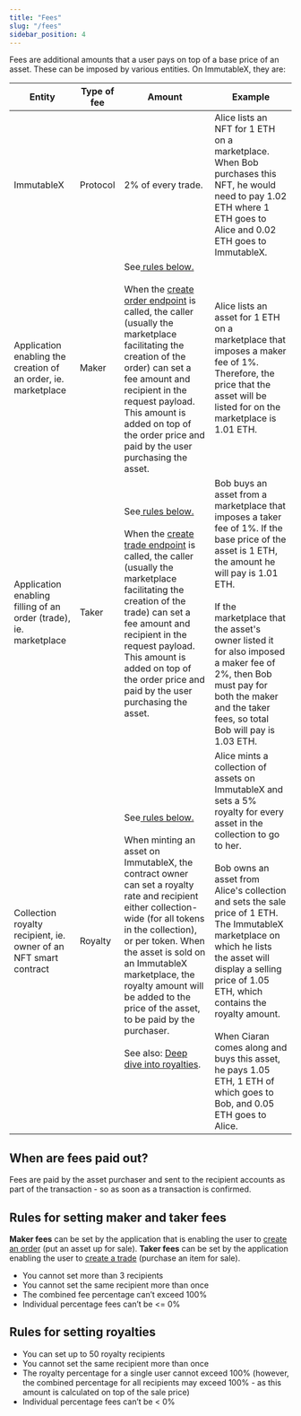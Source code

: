 ```yaml
---
title: "Fees"
slug: "/fees"
sidebar_position: 4
---
```


Fees are additional amounts that a user pays on top of a base price of an asset. These can be imposed by various entities. On ImmutableX, they are:

| Entity                                                            | Type of fee | Amount                                                                                                                                                                                                                                                                                                                                                                                                                                                                   | Example                                                                                                                                                                                                                                                                                                                                                                                                                                                                                                 |
| ----------------------------------------------------------------- | ----------- | ------------------------------------------------------------------------------------------------------------------------------------------------------------------------------------------------------------------------------------------------------------------------------------------------------------------------------------------------------------------------------------------------------------------------------------------------------------------------ | ------------------------------------------------------------------------------------------------------------------------------------------------------------------------------------------------------------------------------------------------------------------------------------------------------------------------------------------------------------------------------------------------------------------------------------------------------------------------------------------------------- |
| ImmutableX                                                        | Protocol    | 2% of every trade.                                                                                                                                                                                                                                                                                                                                                                                                                                                       | Alice lists an NFT for 1 ETH on a marketplace. When Bob purchases this NFT, he would need to pay 1.02 ETH where 1 ETH goes to Alice and 0.02 ETH goes to ImmutableX.                                                                                                                                                                                                                                                                                                                                    |
| Application enabling the creation of an order, ie. marketplace    | Maker       | See<a href="#rules-for-setting-maker-and-taker-fees"> rules below.</a><br/><br/>When the [create order endpoint](/reference#/operations/createOrder) is called, the caller (usually the marketplace facilitating the creation of the order) can set a fee amount and recipient in the request payload. This amount is added on top of the order price and paid by the user purchasing the asset.                                                                                                       | Alice lists an asset for 1 ETH on a marketplace that imposes a maker fee of 1%. Therefore, the price that the asset will be listed for on the marketplace is 1.01 ETH.                                                                                                                                                                                                                                                                                                                                  |
| Application enabling filling of an order (trade), ie. marketplace | Taker       | See<a href="#rules-for-setting-maker-and-taker-fees"> rules below.</a><br/><br/>When the [create trade endpoint](/reference#/operations/createTrade) is called, the caller (usually the marketplace facilitating the creation of the trade) can set a fee amount and recipient in the request payload. This amount is added on top of the order price and paid by the user purchasing the asset.                                                                                                       | Bob buys an asset from a marketplace that imposes a taker fee of 1%. If the base price of the asset is 1 ETH, the amount he will pay is 1.01 ETH.<br/><br/>If the marketplace that the asset's owner listed it for also imposed a maker fee of 2%, then Bob must pay for both the maker and the taker fees, so total Bob will pay is 1.03 ETH.                                                                                                                                              |
| Collection royalty recipient, ie. owner of an NFT smart contract  | Royalty     | See<a href="#rules-for-setting-royalties"> rules below.</a><br/><br/>When minting an asset on ImmutableX, the contract owner can set a royalty rate and recipient either collection-wide (for all tokens in the collection), or per token. When the asset is sold on an ImmutableX marketplace, the royalty amount will be added to the price of the asset, to be paid by the purchaser.<br/><br/>See also: [Deep dive into royalties](../key-concepts/deep-dive-royalties.md). | Alice mints a collection of assets on ImmutableX and sets a 5% royalty for every asset in the collection to go to her.<br/><br/>Bob owns an asset from Alice's collection and sets the sale price of 1 ETH. The ImmutableX marketplace on which he lists the asset will display a selling price of 1.05 ETH, which contains the royalty amount.<br/><br/>When Ciaran comes along and buys this asset, he pays 1.05 ETH, 1 ETH of which goes to Bob, and 0.05 ETH goes to Alice. |

## When are fees paid out?
Fees are paid by the asset purchaser and sent to the recipient accounts as part of the transaction - so as soon as a transaction is confirmed.

## Rules for setting maker and taker fees
**Maker fees** can be set by the application that is enabling the user to [create an order](../guides/basic-guides/create-orders/index.md) (put an asset up for sale). **Taker fees** can be set by the application enabling the user to [create a trade](../guides/basic-guides/create-trades/index.md) (purchase an item for sale).
* You cannot set more than 3 recipients
* You cannot set the same recipient more than once
* The combined fee percentage can’t exceed 100%
* Individual percentage fees can’t be <= 0%

## Rules for setting royalties
* You can set up to 50 royalty recipients
* You cannot set the same recipient more than once
* The royalty percentage for a single user cannot exceed 100% (however, the combined percentage for all recipients may exceed 100% - as this amount is calculated on top of the sale price)
* Individual percentage fees can’t be < 0%